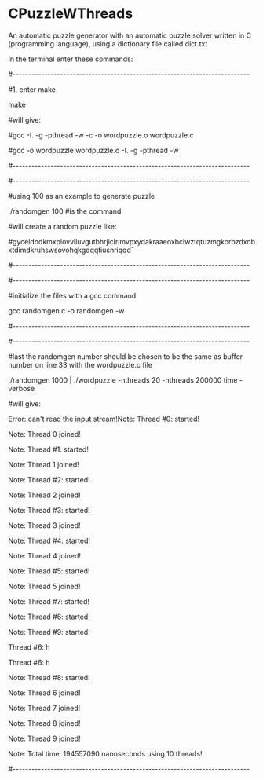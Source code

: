 # CPuzzleWThreads
An automatic puzzle generator with an automatic puzzle solver written in C (programming language), using a dictionary file called dict.txt


In the terminal enter these commands:

#---------------------------------------------------------------------------

#1. enter make

make

#will give: 

#gcc -I. -g -pthread -w   -c -o wordpuzzle.o wordpuzzle.c

#gcc -o wordpuzzle wordpuzzle.o -I. -g -pthread -w

#---------------------------------------------------------------------------

#---------------------------------------------------------------------------

#using 100 as an example to generate puzzle

./randomgen 100 #is the command

#will create a random puzzle like:

#gyceldodkmxplovvlluvgutbhrjiclrimvpxydakraaeoxbclwztqtuzmgkorbzdxobxtdimdkruhswsovohqkgdqqtiusnriqqd 

#---------------------------------------------------------------------------

#---------------------------------------------------------------------------

#initialize the files with a gcc command 

gcc randomgen.c -o randomgen -w

#---------------------------------------------------------------------------

#---------------------------------------------------------------------------

#last the randomgen number should be chosen to be the same as buffer number on line 33 with the wordpuzzle.c file

./randomgen 1000 | ./wordpuzzle -nthreads 20 -nthreads 200000 time -verbose

#will give:

Error: can't read the input stream!Note: Thread #0: started!

Note: Thread 0 joined!

Note: Thread #1: started!

Note: Thread 1 joined!

Note: Thread #2: started!

Note: Thread 2 joined!

Note: Thread #3: started!

Note: Thread 3 joined!

Note: Thread #4: started!

Note: Thread 4 joined!

Note: Thread #5: started!

Note: Thread 5 joined!

Note: Thread #7: started!

Note: Thread #6: started!

Note: Thread #9: started!

Thread #6: h

Thread #6: h

Note: Thread #8: started!

Note: Thread 6 joined!

Note: Thread 7 joined!

Note: Thread 8 joined!

Note: Thread 9 joined!

Note: Total time: 194557090 nanoseconds using 10 threads!

#---------------------------------------------------------------------------
